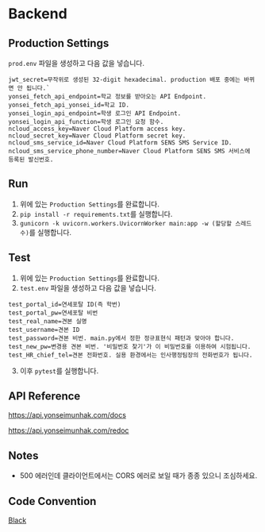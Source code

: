 # Backend
## Production Settings
`prod.env` 파일을 생성하고 다음 값을 넣습니다.
```
jwt_secret=무작위로 생성된 32-digit hexadecimal. production 배포 중에는 바뀌면 안 됩니다.`
yonsei_fetch_api_endpoint=학교 정보를 받아오는 API Endpoint.
yonsei_fetch_api_yonsei_id=학교 ID.
yonsei_login_api_endpoint=학생 로그인 API Endpoint.
yonsei_login_api_function=학생 로그인 요청 함수.
ncloud_access_key=Naver Cloud Platform access key.
ncloud_secret_key=Naver Cloud Platform secret key.
ncloud_sms_service_id=Naver Cloud Platform SENS SMS Service ID.
ncloud_sms_service_phone_number=Naver Cloud Platform SENS SMS 서비스에 등록된 발신번호.
```
## Run
1. 위에 있는 `Production Settings`를 완료합니다.
1. `pip install -r requirements.txt`를 실행합니다.
1. `gunicorn -k uvicorn.workers.UvicornWorker main:app -w (할당할 스레드 수)`를 실행합니다.
## Test
1. 위에 있는 `Production Settings`를 완료합니다.
2. `test.env` 파일을 생성하고 다음 값을 넣습니다.
```
test_portal_id=연세포탈 ID(즉 학번)
test_portal_pw=연세포탈 비번
test_real_name=견본 실명
test_username=견본 ID
test_password=견본 비번. main.py에서 정한 정규표현식 패턴과 맞아야 합니다.
test_new_pw=변경용 견본 비번. '비밀번호 찾기'가 이 비밀번호를 이용하여 시험됩니다.
test_HR_chief_tel=견본 전화번호. 실용 환경에서는 인사행정팀장의 전화번호가 됩니다.
```
3. 이후 `pytest`를 실행합니다.
## API Reference
https://api.yonseimunhak.com/docs

https://api.yonseimunhak.com/redoc
## Notes
- 500 에러인데 클라이언트에서는 CORS 에러로 보일 때가 종종 있으니 조심하세요.
## Code Convention
[Black](https://github.com/psf/black)
